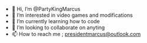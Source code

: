 - 👋 Hi, I’m @PartyKingMarcus
- 👀 I’m interested in video games and modifications
- 🌱 I’m currently learning how to code
- 💞️ I’m looking to collaborate on anyting
- 📫 How to reach me ; presidentmarcus@outlook.com

<!---
PartyKingMarcus/PartyKingMarcus is a ✨ special ✨ repository because its `README.md` (this file) appears on your GitHub profile.
You can click the Preview link to take a look at your changes.
--->
